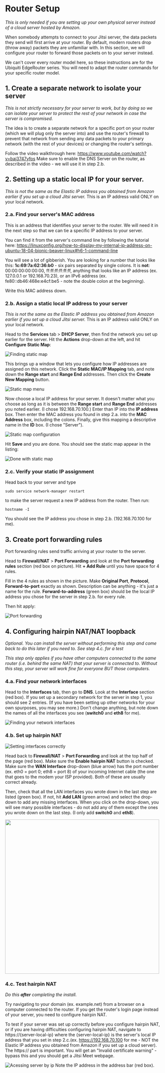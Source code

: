 # Router Setup
_This is only needed if you are setting up your own physical server instead of a cloud server hosted by Amazon._

When somebody attempts to connect to your Jitsi server, the data packets they send will first arrive at your router. By default, modern routers drop (throw away) packets they are unfamiliar with. In this section, we will configure your router to forward those packets on to your server instead.

We can't cover every router model here, so these instructions are for the Ubiquiti EdgeRouter series. You will need to adapt the router commands for your specific router model.

## 1. Create a separate network to isolate your server
_This is not strictly necessary for your server to work, but by doing so we can isolate your server to protect the rest of your network in case the server is compromised._

The idea is to create a separate network for a specific port on your router (which we will plug only the server into) and use the router's firewall to prevent that network from sending any data packets to your primary network (with the rest of your devices) or changing the router's settings.

Follow the video walkthrough here: https://www.youtube.com/watch?v=baj3747yfos Make sure to enable the DNS Server on the router, as described in the video - we will use it in step 2.b.

## 2. Setting up a static local IP for your server.
_This is not the same as the Elastic IP address you obtained from Amazon earlier if you set up a cloud Jitsi server._ This is an IP address valid ONLY on your local network.

### 2.a. Find your server's MAC address
This is an address that identifies your server to the router. We will need it in the next step so that we can tie a specific IP address to your server.

You can find it from the server's command line by following the tutorial here: https://linuxconfig.org/how-to-display-my-internal-ip-address-on-ubuntu-18-04-bionic-beaver-linux#h6-1-command-line

You will see a lot of gibberish. You are looking for a number that looks like this: **1c:69:7a:62:36:b0** - six pairs separated by single colons. It is **not**: 00:00:00:00:00:00, ff:ff:ff:ff:ff:ff, anything that looks like an IP address (ex. 127.0.0.1 or 192.168.70.23), or an IPv6 address (ex. fe80::db46:468e:e4cf:be5 - note the double colon at the beginning).

Write this MAC address down.

### 2.b. Assign a static local IP address to your server
_This is not the same as the Elastic IP address you obtained from Amazon earlier if you set up a cloud Jitsi server._ This is an IP address valid ONLY on your local network.

Head to the **Services** tab > **DHCP Server**, then find the network you set up earlier for the server. Hit the **Actions** drop-down at the left, and hit **Configure Static Map**:

![Finding static map](./diagrams/where_is_static_map.png)

This brings up a window that lets you configure how IP addresses are  assigned on this network. Click the **Static MAC/IP Mapping** tab, and note down the **Range start** and **Range End** addresses. Then click the **Create New Mapping** button.

![Static map menu](./diagrams/static_map_menu.png)

Now choose a local IP address for your server. It doesn't matter what you choose as long as it is between the **Range start** and **Range End** addresses you noted earlier. (I chose 192.168.70.100.) Enter than IP into the **IP address** box. Then enter the MAC address you found in step 2.a. into the **MAC Address** box, including the colons. Finally, give this mapping a descriptive name in the **ID** box. (I chose "Server").

![Static map configuration](./diagrams/static_map_config.png)

Hit **Save** and you are done. You should see the static map appear in the listing:

![Done with static map](./diagrams/static_map_finished.png)

### 2.c. Verify your static IP assignment
Head back to your server and type

```sudo service network-manager restart```

to make the server request a new IP address from the router. Then run:

```hostname -I```

You should see the IP address you chose in step 2.b. (192.168.70.100 for me).

## 3. Create port forwarding rules
Port forwarding rules send traffic arriving at your router to the server.

Head to **Firewall/NAT** > **Port Forwarding** and look at the **Port forwarding rules** section (red box on picture). Hit **+ Add Rule** until you have space for 4 rules.

Fill in the 4 rules as shown in the picture. Make **Original Port**, **Protocol**, **Forward-to-port** exactly as shown. Description can be anything - it's just a name for the rule. **Forward-to-address** (green box) should be the local IP address you chose for the server in step 2.b. for every rule.

Then hit apply:

![Port forwarding](./diagrams/port_forwarding.png)

## 4. Configuring hairpin NAT/NAT loopback
_Optional. You can install the server without performing this step and come back to do this later if you need to. See step 4.c. for a test_

_This step only applies if you have other computers connected to the same router (i.e. behind the same NAT) that your server is connected to. Without this step, your server will work fine for everyone BUT those computers._

### 4.a. Find your network interfaces
Head to the **Interfaces** tab, then go to **DNS**. Look at the **Interface** section (red box). If you set up a secondary network for the server in step 1, you should see 2 entries. (If you have been setting up other networks for your own spurposes, you may see more.) Don't change anything, but note down the names of all the interfaces you see (**switch0** and **eth8** for me).

![Finding your network interfaces](./diagrams/find_interfaces_dns.png)

### 4.b. Set up hairpin NAT
![Setting interfaces correctly](./diagrams/enabling_hairpin_nat.png)

Head back to **Firewall/NAT** > **Port Forwarding** and look at the top half of the page (red box). Make sure the **Enable hairpin NAT** button is checked. Make sure the **WAN Interface** drop-down (blue arrow) has the port number (ex. eth0 = port 0; eth8 = port 8) of your incoming Internet cable (the one that goes to the modem your ISP provided). Both of these are usually correct already.

Then, check that all the LAN interfaces you wrote down in the last step are listed (green box). If not, hit **Add LAN** (green arrow) and select the drop-down to add any missing interfaces. When you click on the drop-down, you will see many possible interfaces - do not add any of them except the ones you wrote down on the last step. (I only add **switch0** and **eth8**).

<img src="./diagrams/interface_add_drop_down.png" width="500">  <!--use html so we can set the size-->

### 4.c. Test hairpin NAT
_Do this **after** completing the install._

Try navigating to your domain (ex. example.net) from a browser on a computer connected to the router. If you get the router's login page instead of your server, you need to configure hairpin NAT.

To test if your server was set up correctly before you configure hairpin NAT, or if you are having difficulties configuring hairpin NAT, navigate to https://{server-local-ip} where the {server-local-ip} is the server's local IP address that you set in step 2.c.(ex. https://192.168.70.100 for me - NOT the Elastic IP address you obtained from Amazon if you set up a cloud server). The https:// part is important. You will get an "Invalid certificate warning" - bypass this and you should get a Jitsi Meet webpage.

![Acessing server by ip](./diagrams/acess_server_by_ip.png)
Note the IP address in the address bar (red box).




